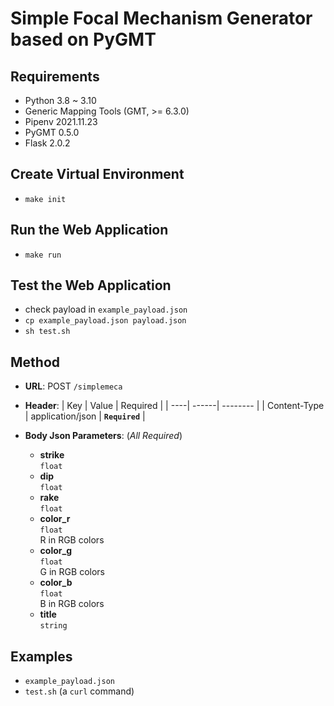 # Simple Focal Mechanism Generator based on PyGMT

## Requirements
- Python 3.8 ~ 3.10
- Generic Mapping Tools (GMT, >= 6.3.0)
- Pipenv 2021.11.23
- PyGMT 0.5.0
- Flask 2.0.2

## Create Virtual Environment
- `make init`

## Run the Web Application
- `make run`

## Test the Web Application
- check payload in `example_payload.json`
- `cp example_payload.json payload.json`
- `sh test.sh`

## Method
- **URL**: POST `/simplemeca`
- **Header**:
    | Key | Value | Required |
    | ----| ------| -------- |
    | Content-Type | application/json | **`Required`** |

- **Body Json Parameters**: (*All Required*)
    - **strike**<br>
      `float`
    - **dip**<br>
      `float`
    - **rake**<br>
      `float`
    - **color_r**<br>
      `float`<br>
      R in RGB colors
    - **color_g**<br>
      `float`<br>
      G in RGB colors
    - **color_b**<br>
      `float`<br>
      B in RGB colors
    - **title**<br>
      `string`

## Examples
- `example_payload.json`
- `test.sh` (a `curl` command)
